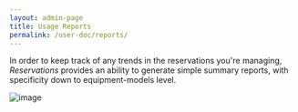 ```yaml
---
layout: admin-page
title: Usage Reports
permalink: /user-doc/reports/
---
```

In order to keep track of any trends in the reservations you're managing, *Reservations* provides an ability to generate simple summary reports, with specificity down to equipment-models level.

![image](/reservations/images/reports-index.png)